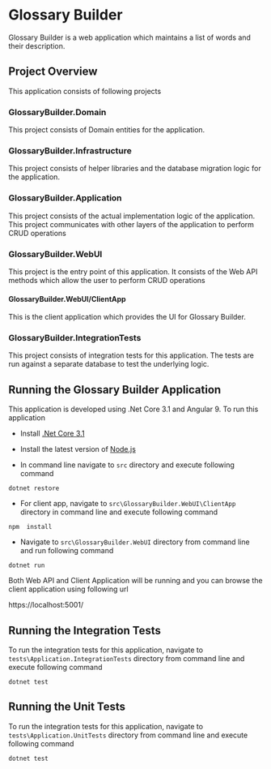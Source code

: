 # Glossary Builder
Glossary Builder is a web application which maintains a list of words and their description.

## Project Overview
This application consists of following projects

### GlossaryBuilder.Domain
This project consists of Domain entities for the application.

### GlossaryBuilder.Infrastructure
This project consists of helper libraries and the database migration logic for the application.

### GlossaryBuilder.Application
This project consists of the actual implementation logic of the application. This project communicates with other layers of the application to perform CRUD operations

### GlossaryBuilder.WebUI
This project is the entry point of this application. It consists of the Web API methods which allow the user to perform CRUD operations

#### GlossaryBuilder.WebUI/ClientApp
This is the client application which provides the UI for Glossary Builder.

### GlossaryBuilder.IntegrationTests
This project consists of integration tests for this application. The tests are run against a separate database to test the underlying logic.

## Running the Glossary Builder Application
This application is developed using .Net Core 3.1 and Angular 9. To run this application
- Install [.Net Core 3.1](https://dotnet.microsoft.com/download/dotnet-core/3.1)

- Install the latest version of [Node.js](https://nodejs.org/en/download/)

- In command line navigate to `src` directory and execute following command
```
dotnet restore
```

- For client app, navigate to `src\GlossaryBuilder.WebUI\ClientApp` directory in command line and execute following command
```
npm  install
```

- Navigate to `src\GlossaryBuilder.WebUI` directory from command line and run following command
```
dotnet run
```

Both Web API and Client Application will be running and you can browse the client application using following url

https://localhost:5001/

## Running the Integration Tests
To run the integration tests for this application, navigate to `tests\Application.IntegrationTests` directory from command line and execute following command
```
dotnet test
```

## Running the Unit Tests
To run the integration tests for this application, navigate to `tests\Application.UnitTests` directory from command line and execute following command
```
dotnet test
```
